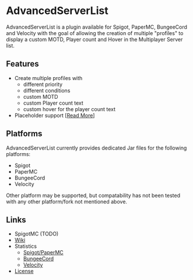 [placeholders]: https://github.com/Andre601/AdvancedServerList/wiki/Profiles#placeholders
[wiki]: https://github.com/Andre601/AdvancedServerList/wiki

[stats-spigot]: https://bstats.org/plugin/bukkit/AdvancedServerList/15584
[stats-bungeecord]: https://bstats.org/plugin/bungeecord/AdvancedServerList/15585
[stats-velocity]: https://bstats.org/plugin/velocity/AdvancedServerList/15587

[license]: https://github.com/Andre601/AdvancedServerList/blob/master/LICENSE

# AdvancedServerList

AdvancedServerList is a plugin available for Spigot, PaperMC, BungeeCord and Velocity with the goal of allowing the creation of multiple "profiles" to display a custom MOTD, Player count and Hover in the Multiplayer Server list.

## Features

- Create multiple profiles with
  - different priority
  - different conditions
  - custom MOTD
  - custom Player count text
  - custom hover for the player count text
- Placeholder support [[Read More][placeholders]]

## Platforms

AdvancedServerList currently provides dedicated Jar files for the following platforms:

- Spigot
- PaperMC
- BungeeCord
- Velocity

Other platform may be supported, but compatability has not been tested with any other platform/fork not mentioned above.

## Links

- SpigotMC (TODO)
- [Wiki][wiki]
- Statistics
  - [Spigot/PaperMC][stats-spigot]
  - [BungeeCord][stats-bungeecord]
  - [Velocity][stats-velocity]
- [License][license]